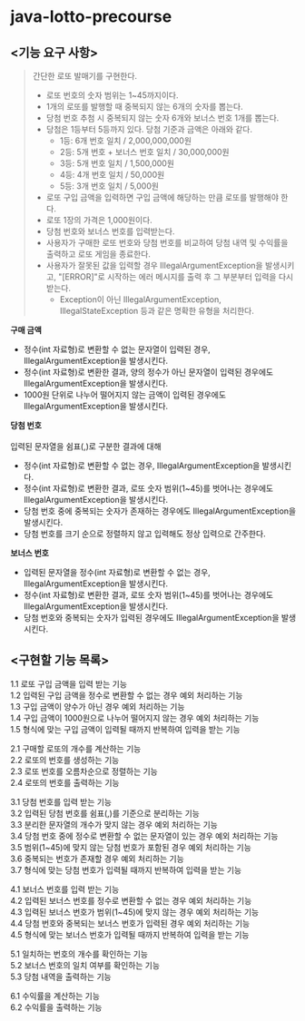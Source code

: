 # java-lotto-precourse

## <기능 요구 사항>

>간단한 로또 발매기를 구현한다.
>
>- 로또 번호의 숫자 범위는 1~45까지이다.
>- 1개의 로또를 발행할 때 중복되지 않는 6개의 숫자를 뽑는다.
>- 당첨 번호 추첨 시 중복되지 않는 숫자 6개와 보너스 번호 1개를 뽑는다.
>- 당첨은 1등부터 5등까지 있다. 당첨 기준과 금액은 아래와 같다.
   >    - 1등: 6개 번호 일치 / 2,000,000,000원
>    - 2등: 5개 번호 + 보너스 번호 일치 / 30,000,000원
>    - 3등: 5개 번호 일치 / 1,500,000원
>    - 4등: 4개 번호 일치 / 50,000원
>    - 5등: 3개 번호 일치 / 5,000원
>- 로또 구입 금액을 입력하면 구입 금액에 해당하는 만큼 로또를 발행해야 한다.
>- 로또 1장의 가격은 1,000원이다.
>- 당첨 번호와 보너스 번호를 입력받는다.
>- 사용자가 구매한 로또 번호와 당첨 번호를 비교하여 당첨 내역 및 수익률을 출력하고 로또 게임을 종료한다.
>- 사용자가 잘못된 값을 입력할 경우 IllegalArgumentException을 발생시키고, "[ERROR]"로 시작하는 에러 메시지를 출력 후 그 부분부터 입력을 다시 받는다.
   >   - Exception이 아닌 IllegalArgumentException, IllegalStateException 등과 같은 명확한 유형을 처리한다.

**구매 금액**
- 정수(int 자료형)로 변환할 수 없는 문자열이 입력된 경우, IllegalArgumentException을 발생시킨다.
- 정수(int 자료형)로 변환한 결과, 양의 정수가 아닌 문자열이 입력된 경우에도 IllegalArgumentException을 발생시킨다.
- 1000원 단위로 나누어 떨어지지 않는 금액이 입력된 경우에도 IllegalArgumentException을 발생시킨다.

**당첨 번호**
<br><br>입력된 문자열을 쉼표(,)로 구분한 결과에 대해
- 정수(int 자료형)로 변환할 수 없는 경우, IllegalArgumentException을 발생시킨다.
- 정수(int 자료형)로 변환한 결과, 로또 숫자 범위(1~45)를 벗어나는 경우에도 IllegalArgumentException을 발생시킨다.
- 당첨 번호 중에 중복되는 숫자가 존재하는 경우에도 IllegalArgumentException을 발생시킨다.
- 당첨 번호를 크기 순으로 정렬하지 않고 입력해도 정상 입력으로 간주한다.

**보너스 번호**
- 입력된 문자열을 정수(int 자료형)로 변환할 수 없는 경우, IllegalArgumentException을 발생시킨다.
- 정수(int 자료형)로 변환한 결과, 로또 숫자 범위(1~45)를 벗어나는 경우에도 IllegalArgumentException을 발생시킨다.
- 당첨 번호와 중복되는 숫자가 입력된 경우에도 IllegalArgumentException을 발생시킨다.

## <구현할 기능 목록>

1.1 로또 구입 금액을 입력 받는 기능<br>
1.2 입력된 구입 금액을 정수로 변환할 수 없는 경우 예외 처리하는 기능<br>
1.3 구입 금액이 양수가 아닌 경우 예외 처리하는 기능<br>
1.4 구입 금액이 1000원으로 나누어 떨어지지 않는 경우 예외 처리하는 기능<br>
1.5 형식에 맞는 구입 금액이 입력될 때까지 반복하여 입력을 받는 기능<br>

2.1 구매할 로또의 개수를 계산하는 기능<br>
2.2 로또의 번호를 생성하는 기능<br>
2.3 로또 번호를 오름차순으로 정렬하는 기능<br>
2.4 로또의 번호를 출력하는 기능<br>

3.1 당첨 번호를 입력 받는 기능<br>
3.2 입력된 당첨 번호를 쉼표(,)를 기준으로 분리하는 기능<br>
3.3 분리한 문자열의 개수가 맞지 않는 경우 예외 처리하는 기능<br>
3.4 당첨 번호 중에 정수로 변환할 수 없는 문자열이 있는 경우 예외 처리하는 기능<br>
3.5 범위(1~45)에 맞지 않는 당첨 번호가 포함된 경우 예외 처리하는 기능<br>
3.6 중복되는 번호가 존재할 경우 예외 처리하는 기능<br>
3.7 형식에 맞는 당첨 번호가 입력될 때까지 반복하여 입력을 받는 기능<br>

4.1 보너스 번호를 입력 받는 기능<br>
4.2 입력된 보너스 번호를 정수로 변환할 수 없는 경우 예외 처리하는 기능<br>
4.3 입력된 보너스 번호가 범위(1~45)에 맞지 않는 경우 예외 처리하는 기능<br>
4.4 당첨 번호와 중복되는 보너스 번호가 입력된 경우 예외 처리하는 기능<br>
4.5 형식에 맞는 보너스 번호가 입력될 때까지 반복하여 입력을 받는 기능<br>

5.1 일치하는 번호의 개수를 확인하는 기능<br>
5.2 보너스 번호의 일치 여부를 확인하는 기능<br>
5.3 당첨 내역을 출력하는 기능<br>

6.1 수익률을 계산하는 기능<br>
6.2 수익률을 출력하는 기능<br>